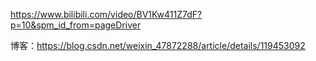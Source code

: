 https://www.bilibili.com/video/BV1Kw411Z7dF?p=10&spm_id_from=pageDriver





博客：https://blog.csdn.net/weixin_47872288/article/details/119453092
